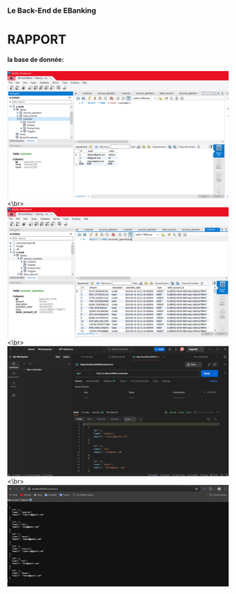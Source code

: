 ### Le Back-End de EBanking
<h1>RAPPORT</h1>
<h4>la base de donnée:</h4>
<img src="Captures/cap1.PNG">
<\br>
<img src="Captures/cap2.PNG">
<\br>
<img src="Captures/p1.PNG">
<\br>
<img src="Captures/cap4.PNG">